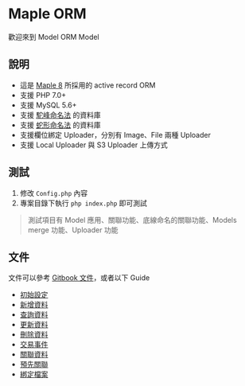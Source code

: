 # Maple ORM
歡迎來到 Model ORM Model

## 說明
* 這是 [Maple 8](https://github.com/comdan66/Maple) 所採用的 active record ORM
* 支援 PHP 7.0+
* 支援 MySQL 5.6+
* 支援 [駝峰命名法](https://en.wikipedia.org/wiki/Camel_case) 的資料庫
* 支援 [蛇形命名法](https://en.wikipedia.org/wiki/Snake_case) 的資料庫
* 支援欄位綁定 Uploader，分別有 Image、File 兩種 Uploader
* 支援 Local Uploader 與 S3 Uploader 上傳方式

## 測試
1. 修改 `Config.php` 內容
2. 專案目錄下執行 `php index.php` 即可測試

> 測試項目有 Model 應用、關聯功能、底線命名的關聯功能、Models merge 功能、Uploader 功能

## 文件
文件可以參考 [Gitbook 文件](https://oawu.gitbook.io/maple-orm/)，或者以下 Guide
* [初始設定](Guide/00_config.md)
* [新增資料](Guide/01_create.md)
* [查詢資料](Guide/02_select.md)
* [更新資料](Guide/03_update.md)
* [刪除資料](Guide/04_delete.md)
* [交易事件](Guide/05_transaction.md)
* [關聯資料](Guide/06_relation.md)
* [預先關聯](Guide/07_pre-relation.md)
* [綁定檔案](Guide/08_uploader.md)
